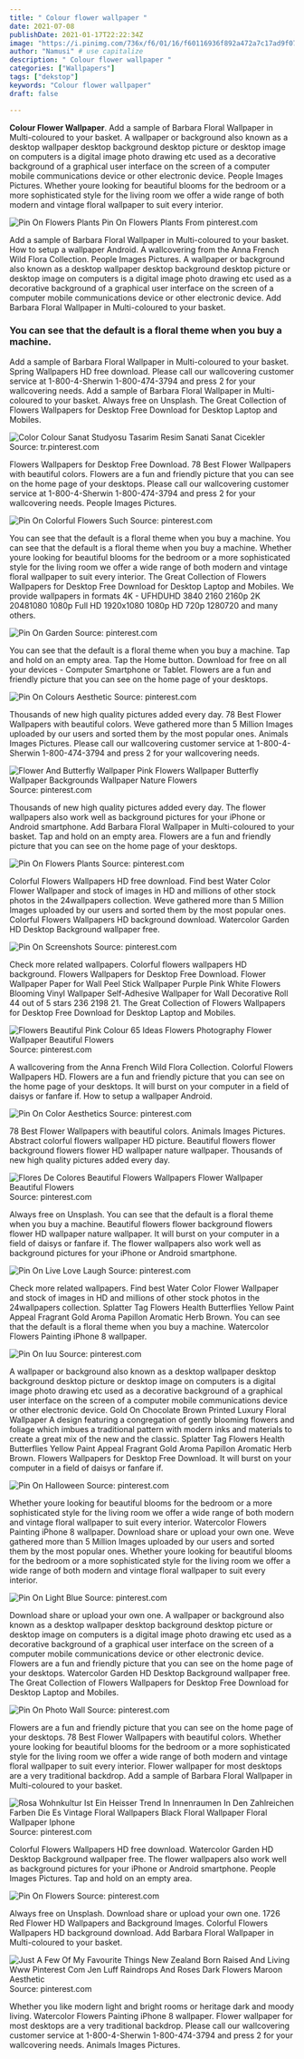 ```yaml
---
title: " Colour flower wallpaper "
date: 2021-07-08
publishDate: 2021-01-17T22:22:34Z
image: "https://i.pinimg.com/736x/f6/01/16/f60116936f892a472a7c17ad9f07b7e7.jpg"
author: "Namusi" # use capitalize
description: " Colour flower wallpaper "
categories: ["Wallpapers"]
tags: ["dekstop"]
keywords: "Colour flower wallpaper"
draft: false

---
```



**Colour Flower Wallpaper**. Add a sample of Barbara Floral Wallpaper in Multi-coloured to your basket. A wallpaper or background also known as a desktop wallpaper desktop background desktop picture or desktop image on computers is a digital image photo drawing etc used as a decorative background of a graphical user interface on the screen of a computer mobile communications device or other electronic device. People Images Pictures. Whether youre looking for beautiful blooms for the bedroom or a more sophisticated style for the living room we offer a wide range of both modern and vintage floral wallpaper to suit every interior.

![Pin On Flowers Plants](https://i.pinimg.com/736x/5c/b0/01/5cb001a89448ec485df9f929a03b0b05.jpg "Pin On Flowers Plants")
Pin On Flowers Plants From pinterest.com


Add a sample of Barbara Floral Wallpaper in Multi-coloured to your basket. How to setup a wallpaper Android. A wallcovering from the Anna French Wild Flora Collection. People Images Pictures. A wallpaper or background also known as a desktop wallpaper desktop background desktop picture or desktop image on computers is a digital image photo drawing etc used as a decorative background of a graphical user interface on the screen of a computer mobile communications device or other electronic device. Add Barbara Floral Wallpaper in Multi-coloured to your basket.

### You can see that the default is a floral theme when you buy a machine.

Add a sample of Barbara Floral Wallpaper in Multi-coloured to your basket. Spring Wallpapers HD free download. Please call our wallcovering customer service at 1-800-4-Sherwin 1-800-474-3794 and press 2 for your wallcovering needs. Add a sample of Barbara Floral Wallpaper in Multi-coloured to your basket. Always free on Unsplash. The Great Collection of Flowers Wallpapers for Desktop Free Download for Desktop Laptop and Mobiles.


![Color Colour Sanat Studyosu Tasarim Resim Sanati Sanat Cicekler](https://i.pinimg.com/originals/a9/41/60/a941609ecc0af123ca0336a39eab21bf.jpg "Color Colour Sanat Studyosu Tasarim Resim Sanati Sanat Cicekler")
Source: tr.pinterest.com

Flowers Wallpapers for Desktop Free Download. 78 Best Flower Wallpapers with beautiful colors. Flowers are a fun and friendly picture that you can see on the home page of your desktops. Please call our wallcovering customer service at 1-800-4-Sherwin 1-800-474-3794 and press 2 for your wallcovering needs. People Images Pictures.

![Pin On Colorful Flowers Such](https://i.pinimg.com/originals/af/2d/ac/af2dac1870fdcc7a76805d047986b7d9.jpg "Pin On Colorful Flowers Such")
Source: pinterest.com

You can see that the default is a floral theme when you buy a machine. You can see that the default is a floral theme when you buy a machine. Whether youre looking for beautiful blooms for the bedroom or a more sophisticated style for the living room we offer a wide range of both modern and vintage floral wallpaper to suit every interior. The Great Collection of Flowers Wallpapers for Desktop Free Download for Desktop Laptop and Mobiles. We provide wallpapers in formats 4K - UFHDUHD 3840 2160 2160p 2K 20481080 1080p Full HD 1920x1080 1080p HD 720p 1280720 and many others.

![Pin On Garden](https://i.pinimg.com/originals/59/b6/86/59b68657260b61501f66408d02d70242.jpg "Pin On Garden")
Source: pinterest.com

You can see that the default is a floral theme when you buy a machine. Tap and hold on an empty area. Tap the Home button. Download for free on all your devices - Computer Smartphone or Tablet. Flowers are a fun and friendly picture that you can see on the home page of your desktops.

![Pin On Colours Aesthetic](https://i.pinimg.com/474x/e5/d2/b2/e5d2b2b72201b53ec28887a9865ac7f3.jpg "Pin On Colours Aesthetic")
Source: pinterest.com

Thousands of new high quality pictures added every day. 78 Best Flower Wallpapers with beautiful colors. Weve gathered more than 5 Million Images uploaded by our users and sorted them by the most popular ones. Animals Images Pictures. Please call our wallcovering customer service at 1-800-4-Sherwin 1-800-474-3794 and press 2 for your wallcovering needs.

![Flower And Butterfly Wallpaper Pink Flowers Wallpaper Butterfly Wallpaper Backgrounds Wallpaper Nature Flowers](https://i.pinimg.com/564x/f5/a4/7f/f5a47f6db2b95f1fb4063d3a64e9226d.jpg "Flower And Butterfly Wallpaper Pink Flowers Wallpaper Butterfly Wallpaper Backgrounds Wallpaper Nature Flowers")
Source: pinterest.com

Thousands of new high quality pictures added every day. The flower wallpapers also work well as background pictures for your iPhone or Android smartphone. Add Barbara Floral Wallpaper in Multi-coloured to your basket. Tap and hold on an empty area. Flowers are a fun and friendly picture that you can see on the home page of your desktops.

![Pin On Flowers Plants](https://i.pinimg.com/736x/5c/b0/01/5cb001a89448ec485df9f929a03b0b05.jpg "Pin On Flowers Plants")
Source: pinterest.com

Colorful Flowers Wallpapers HD free download. Find best Water Color Flower Wallpaper and stock of images in HD and millions of other stock photos in the 24wallpapers collection. Weve gathered more than 5 Million Images uploaded by our users and sorted them by the most popular ones. Colorful Flowers Wallpapers HD background download. Watercolor Garden HD Desktop Background wallpaper free.

![Pin On Screenshots](https://i.pinimg.com/originals/03/33/3d/03333d26422df55a8158422c35d5e636.jpg "Pin On Screenshots")
Source: pinterest.com

Check more related wallpapers. Colorful flowers wallpapers HD background. Flowers Wallpapers for Desktop Free Download. Flower Wallpaper Paper for Wall Peel Stick Wallpaper Purple Pink White Flowers Blooming Vinyl Wallpaper Self-Adhesive Wallpaper for Wall Decorative Roll 44 out of 5 stars 236 2198 21. The Great Collection of Flowers Wallpapers for Desktop Free Download for Desktop Laptop and Mobiles.

![Flowers Beautiful Pink Colour 65 Ideas Flowers Photography Flower Wallpaper Beautiful Flowers](https://i.pinimg.com/474x/15/e1/7a/15e17a9efe5b9300caa0d7b66133b6a1.jpg "Flowers Beautiful Pink Colour 65 Ideas Flowers Photography Flower Wallpaper Beautiful Flowers")
Source: pinterest.com

A wallcovering from the Anna French Wild Flora Collection. Colorful Flowers Wallpapers HD. Flowers are a fun and friendly picture that you can see on the home page of your desktops. It will burst on your computer in a field of daisys or fanfare if. How to setup a wallpaper Android.

![Pin On Color Aesthetics](https://i.pinimg.com/originals/a5/30/4b/a5304b3ca1a5e6bcda60ded761bac095.jpg "Pin On Color Aesthetics")
Source: pinterest.com

78 Best Flower Wallpapers with beautiful colors. Animals Images Pictures. Abstract colorful flowers wallpaper HD picture. Beautiful flowers flower background flowers flower HD wallpaper nature wallpaper. Thousands of new high quality pictures added every day.

![Flores De Colores Beautiful Flowers Wallpapers Flower Wallpaper Beautiful Flowers](https://i.pinimg.com/originals/6d/bc/69/6dbc694ace87d07affff505fe25fa3e8.jpg "Flores De Colores Beautiful Flowers Wallpapers Flower Wallpaper Beautiful Flowers")
Source: pinterest.com

Always free on Unsplash. You can see that the default is a floral theme when you buy a machine. Beautiful flowers flower background flowers flower HD wallpaper nature wallpaper. It will burst on your computer in a field of daisys or fanfare if. The flower wallpapers also work well as background pictures for your iPhone or Android smartphone.

![Pin On Live Love Laugh](https://i.pinimg.com/736x/eb/ab/d7/ebabd716f6cd8167baf3d7c41d66e63b.jpg "Pin On Live Love Laugh")
Source: pinterest.com

Check more related wallpapers. Find best Water Color Flower Wallpaper and stock of images in HD and millions of other stock photos in the 24wallpapers collection. Splatter Tag Flowers Health Butterflies Yellow Paint Appeal Fragrant Gold Aroma Papillon Aromatic Herb Brown. You can see that the default is a floral theme when you buy a machine. Watercolor Flowers Painting iPhone 8 wallpaper.

![Pin On Iuu](https://i.pinimg.com/736x/f1/bc/34/f1bc34a0a6fa818017de73c96817f43e.jpg "Pin On Iuu")
Source: pinterest.com

A wallpaper or background also known as a desktop wallpaper desktop background desktop picture or desktop image on computers is a digital image photo drawing etc used as a decorative background of a graphical user interface on the screen of a computer mobile communications device or other electronic device. Gold On Chocolate Brown Printed Luxury Floral Wallpaper A design featuring a congregation of gently blooming flowers and foliage which imbues a traditional pattern with modern inks and materials to create a great mix of the new and the classic. Splatter Tag Flowers Health Butterflies Yellow Paint Appeal Fragrant Gold Aroma Papillon Aromatic Herb Brown. Flowers Wallpapers for Desktop Free Download. It will burst on your computer in a field of daisys or fanfare if.

![Pin On Halloween](https://i.pinimg.com/originals/27/bf/a5/27bfa5ab657184e7a1325eaaa74dcc14.jpg "Pin On Halloween")
Source: pinterest.com

Whether youre looking for beautiful blooms for the bedroom or a more sophisticated style for the living room we offer a wide range of both modern and vintage floral wallpaper to suit every interior. Watercolor Flowers Painting iPhone 8 wallpaper. Download share or upload your own one. Weve gathered more than 5 Million Images uploaded by our users and sorted them by the most popular ones. Whether youre looking for beautiful blooms for the bedroom or a more sophisticated style for the living room we offer a wide range of both modern and vintage floral wallpaper to suit every interior.

![Pin On Light Blue](https://i.pinimg.com/564x/02/57/9b/02579ba1c215bdcfc32821e5f60ecd1f.jpg "Pin On Light Blue")
Source: pinterest.com

Download share or upload your own one. A wallpaper or background also known as a desktop wallpaper desktop background desktop picture or desktop image on computers is a digital image photo drawing etc used as a decorative background of a graphical user interface on the screen of a computer mobile communications device or other electronic device. Flowers are a fun and friendly picture that you can see on the home page of your desktops. Watercolor Garden HD Desktop Background wallpaper free. The Great Collection of Flowers Wallpapers for Desktop Free Download for Desktop Laptop and Mobiles.

![Pin On Photo Wall](https://i.pinimg.com/originals/b7/a7/00/b7a70005a1f72353ed557491ff05cb52.png "Pin On Photo Wall")
Source: pinterest.com

Flowers are a fun and friendly picture that you can see on the home page of your desktops. 78 Best Flower Wallpapers with beautiful colors. Whether youre looking for beautiful blooms for the bedroom or a more sophisticated style for the living room we offer a wide range of both modern and vintage floral wallpaper to suit every interior. Flower wallpaper for most desktops are a very traditional backdrop. Add a sample of Barbara Floral Wallpaper in Multi-coloured to your basket.

![Rosa Wohnkultur Ist Ein Heisser Trend In Innenraumen In Den Zahlreichen Farben Die Es Vintage Floral Wallpapers Black Floral Wallpaper Floral Wallpaper Iphone](https://i.pinimg.com/736x/1a/12/f0/1a12f0a90cf551b6ec36567d056736e5.jpg "Rosa Wohnkultur Ist Ein Heisser Trend In Innenraumen In Den Zahlreichen Farben Die Es Vintage Floral Wallpapers Black Floral Wallpaper Floral Wallpaper Iphone")
Source: pinterest.com

Colorful Flowers Wallpapers HD free download. Watercolor Garden HD Desktop Background wallpaper free. The flower wallpapers also work well as background pictures for your iPhone or Android smartphone. People Images Pictures. Tap and hold on an empty area.

![Pin On Flowers](https://i.pinimg.com/originals/c3/f2/ec/c3f2ec47264f77107ec3be7a0a0c6b54.jpg "Pin On Flowers")
Source: pinterest.com

Always free on Unsplash. Download share or upload your own one. 1726 Red Flower HD Wallpapers and Background Images. Colorful Flowers Wallpapers HD background download. Add Barbara Floral Wallpaper in Multi-coloured to your basket.

![Just A Few Of My Favourite Things New Zealand Born Raised And Living Www Pinterest Com Jen Luff Raindrops And Roses Dark Flowers Maroon Aesthetic](https://i.pinimg.com/736x/f6/01/16/f60116936f892a472a7c17ad9f07b7e7.jpg "Just A Few Of My Favourite Things New Zealand Born Raised And Living Www Pinterest Com Jen Luff Raindrops And Roses Dark Flowers Maroon Aesthetic")
Source: pinterest.com

Whether you like modern light and bright rooms or heritage dark and moody living. Watercolor Flowers Painting iPhone 8 wallpaper. Flower wallpaper for most desktops are a very traditional backdrop. Please call our wallcovering customer service at 1-800-4-Sherwin 1-800-474-3794 and press 2 for your wallcovering needs. Animals Images Pictures.

